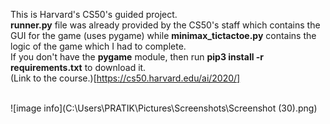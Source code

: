 This is Harvard's CS50's guided project. </br>**runner.py** file was already provided by the CS50's staff which contains the GUI for the game (uses pygame) while **minimax_tictactoe.py** contains the logic of the game which I had to complete. </br>
If you don't have the **pygame** module, then run **pip3 install -r requirements.txt** to download it.</br>
(Link to the course.)[https://cs50.harvard.edu/ai/2020/] </br></br>

![image info](C:\Users\PRATIK\Pictures\Screenshots\Screenshot (30).png)
